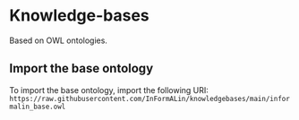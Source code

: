 # Knowledge-bases

Based on OWL ontologies.

## Import the base ontology
To import the base ontology, import the following URI: `https://raw.githubusercontent.com/InFormALin/knowledgebases/main/informalin_base.owl`
